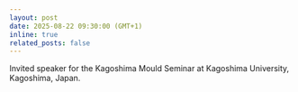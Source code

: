 ```yaml
---
layout: post
date: 2025-08-22 09:30:00 (GMT+1)
inline: true
related_posts: false
---
```


Invited speaker for the Kagoshima Mould Seminar at Kagoshima University, Kagoshima, Japan.
